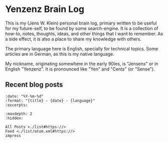 # Yenzenz Brain Log

This is my (Jens W. Klein) personal brain log, primary written to be useful for my future-self, to be found by some search-engine.
It is a collection of how-to, notes, thoughts, ideas, and other things that I want to remember.
As a side effect, it is also a place to share my knowledge with others.

The primary language here is English, specially for technical topics.
Some articles are in German, as this is my native language.

My nickname, originating somewhere in the early 90ies, is "Jensens" or in English "Yenzenz".
It is pronounced like "Yen" and "Cents" (or "Sense").

## Recent blog posts

```{postlist} 10
:date: "%Y-%m-%d"
:format: "{title} - {date} - {language}"
:excerpts:
```

```{toctree}
:maxdepth: 2
:hidden:

All Posts <./list#https://>
Feed <./list/atom.xml#https://>
impress
```
